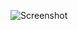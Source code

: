 ![Screenshot](https://raw.githubusercontent.com/Cryakl/Ultimate-RAT-Collection/refs/heads/main/IndetectablesRat/Indetectables%20RAT%20v.0.2/Screenshot.png)
